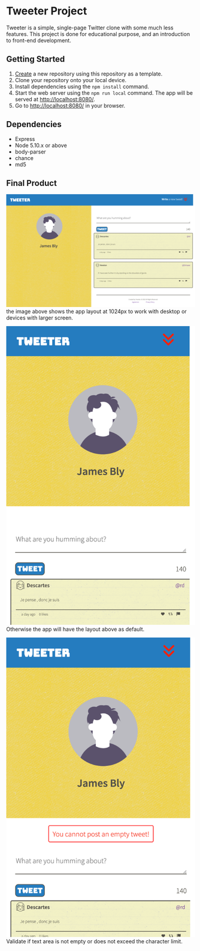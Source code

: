 # Tweeter Project

Tweeter is a simple, single-page Twitter clone with some much less features. This project is done for educational purpose, and an introduction to front-end development.

## Getting Started

1. [Create](https://docs.github.com/en/repositories/creating-and-managing-repositories/creating-a-repository-from-a-template) a new repository using this repository as a template.
2. Clone your repository onto your local device.
3. Install dependencies using the `npm install` command.
3. Start the web server using the `npm run local` command. The app will be served at <http://localhost:8080/>.
4. Go to <http://localhost:8080/> in your browser.

## Dependencies

- Express
- Node 5.10.x or above
- body-parser
- chance
- md5

## Final Product
!["full view"](https://github.com/amuliawijaya23/tweeter/blob/master/docs/tweeter-1024.png?raw=true)
the image above shows the app layout at 1024px to work with desktop or devices with larger screen.

!["mobile view"](https://github.com/amuliawijaya23/tweeter/blob/master/docs/tweeter-mobile.png?raw=true)
Otherwise the app will have the layout above as default.

!["error message"](https://github.com/amuliawijaya23/tweeter/blob/master/docs/tweeter%20error%20msg.png?raw=true)
Validate if text area is not empty or does not exceed the character limit.

